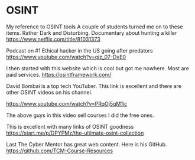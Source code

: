 # OSINT
My reference to OSINT tools
A couple of students turned me on to these items. Rather Dark and Disturbing.
Documentary about hunting a killer
https://www.netflix.com/title/81031373

Podcast on #1 Ethical hacker in the US going after predators
https://www.youtube.com/watch?v=qjz_07-DvE0

I then started with this website which is cool but got me nowhere. Most are paid services.
https://osintframework.com/

David Bombai is a top tech YouTuber. This link is excellent and there are other OSINT videos on his channel.

https://www.youtube.com/watch?v=PRqOj5qM1ic

The above guys in this video sell courses I did the free ones. 

This is excellent with many links of OSINT goodness
https://start.me/p/DPYPMz/the-ultimate-osint-collection


Last The Cyber Mentor has great web content.
Here is his GitHub.
https://github.com/TCM-Course-Resources
